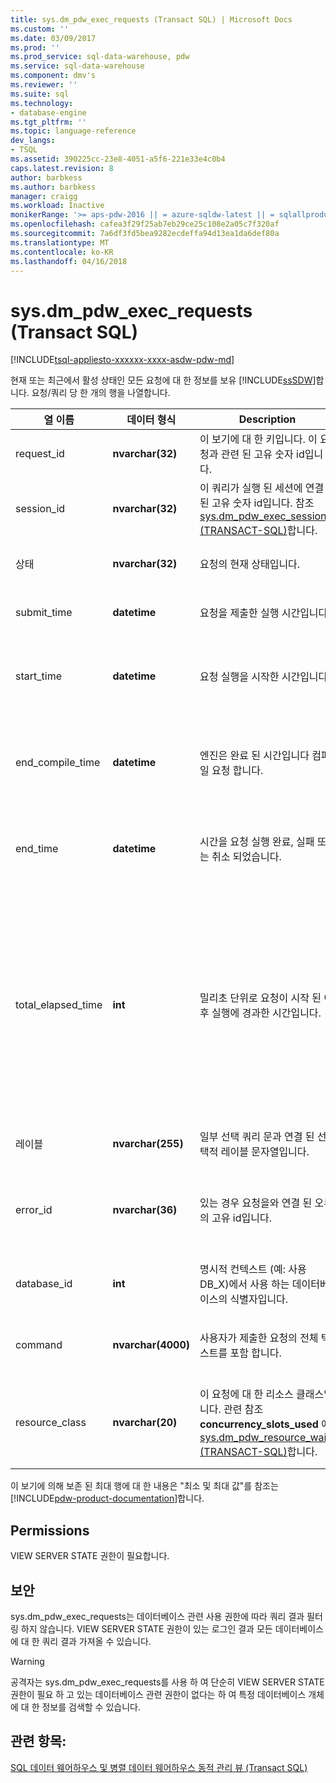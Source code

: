 ```yaml
---
title: sys.dm_pdw_exec_requests (Transact SQL) | Microsoft Docs
ms.custom: ''
ms.date: 03/09/2017
ms.prod: ''
ms.prod_service: sql-data-warehouse, pdw
ms.service: sql-data-warehouse
ms.component: dmv's
ms.reviewer: ''
ms.suite: sql
ms.technology:
- database-engine
ms.tgt_pltfrm: ''
ms.topic: language-reference
dev_langs:
- TSQL
ms.assetid: 390225cc-23e8-4051-a5f6-221e33e4c0b4
caps.latest.revision: 8
author: barbkess
ms.author: barbkess
manager: craigg
ms.workload: Inactive
monikerRange: '>= aps-pdw-2016 || = azure-sqldw-latest || = sqlallproducts-allversions'
ms.openlocfilehash: cafea3f29f25ab7eb29ce25c108e2a05c7f320af
ms.sourcegitcommit: 7a6df3fd5bea9282ecdeffa94d13ea1da6def80a
ms.translationtype: MT
ms.contentlocale: ko-KR
ms.lasthandoff: 04/16/2018
---
```

# <a name="sysdmpdwexecrequests-transact-sql"></a>sys.dm_pdw_exec_requests (Transact SQL)
[!INCLUDE[tsql-appliesto-xxxxxx-xxxx-asdw-pdw-md](../../includes/tsql-appliesto-xxxxxx-xxxx-asdw-pdw-md.md)]

  현재 또는 최근에서 활성 상태인 모든 요청에 대 한 정보를 보유 [!INCLUDE[ssSDW](../../includes/sssdw-md.md)]합니다. 요청/쿼리 당 한 개의 행을 나열합니다.  
  
|열 이름|데이터 형식|Description|범위|  
|-----------------|---------------|-----------------|-----------|  
|request_id|**nvarchar(32)**|이 보기에 대 한 키입니다. 이 요청과 관련 된 고유 숫자 id입니다.|시스템의 모든 요청에 대해 고유 합니다.|  
|session_id|**nvarchar(32)**|이 쿼리가 실행 된 세션에 연결 된 고유 숫자 id입니다. 참조 [sys.dm_pdw_exec_sessions &#40;TRANSACT-SQL&#41;](../../relational-databases/system-dynamic-management-views/sys-dm-pdw-exec-sessions-transact-sql.md)합니다.||  
|상태|**nvarchar(32)**|요청의 현재 상태입니다.|' 실행 중 ', '일시 중단', '완료', '취소', '실패'입니다.|  
|submit_time|**datetime**|요청을 제출한 실행 시간입니다.|유효한 **datetime** 작거나 현재 시간과 start_time 합니다.|  
|start_time|**datetime**|요청 실행을 시작한 시간입니다.|큐에 대기 중인된 요청;에 대 한 NULL 그렇지 않으면, 유효한 **datetime** 현재 시간 보다 작거나 합니다.|  
|end_compile_time|**datetime**|엔진은 완료 된 시간입니다 컴파일 요청 합니다.|아직; 컴파일되지 않은 요청에 대 한 NULL 그렇지 않은 경우 유효한 **datetime** start_time 보다 작은 및 현재 시간입니다.|
|end_time|**datetime**|시간을 요청 실행 완료, 실패 또는 취소 되었습니다.|활성 또는 대기 중인 요청;에 대 한 null 그렇지 않은 경우 유효한 **datetime** 현재 시간 보다 작거나 합니다.|  
|total_elapsed_time|**int**|밀리초 단위로 요청이 시작 된 이후 실행에 경과한 시간입니다.|0 사이의 start_time 및 end_time 간의 차이입니다.<br /><br /> Total_elapsed_time 정수에 대 한 최대값을 초과 하면 total_elapsed_time 최대 값으로 계속 됩니다. 이 조건에는 "최 댓 값 초과 했습니다." 경고가 생성 됩니다.<br /><br /> 밀리초의 최대값 24.8 일 하는 것과 같습니다.|  
|레이블|**nvarchar(255)**|일부 선택 쿼리 문과 연결 된 선택적 레이블 문자열입니다.|모든 문자열 포함 된 ' a-z', ' A-Z', ' 0-9', '_'.|  
|error_id|**nvarchar(36)**|있는 경우 요청을와 연결 된 오류의 고유 id입니다.|참조 [sys.dm_pdw_errors &#40;TRANSACT-SQL&#41;](../../relational-databases/system-dynamic-management-views/sys-dm-pdw-errors-transact-sql.md); 오류가 발생 하지 않은 경우 NULL로 설정 합니다.|  
|database_id|**int**|명시적 컨텍스트 (예: 사용 DB_X)에서 사용 하는 데이터베이스의 식별자입니다.|참조 id에 [sys.databases &#40;TRANSACT-SQL&#41;](../../relational-databases/system-catalog-views/sys-databases-transact-sql.md)합니다.|  
|command|**nvarchar(4000)**|사용자가 제출한 요청의 전체 텍스트를 포함 합니다.|모든 유효한 쿼리 또는 요청 텍스트입니다. 4000 바이트를 초과 하는 쿼리는 잘립니다.|  
|resource_class|**nvarchar(20)**|이 요청에 대 한 리소스 클래스입니다. 관련 참조 **concurrency_slots_used** 에 [sys.dm_pdw_resource_waits &#40;TRANSACT-SQL&#41;](../../relational-databases/system-dynamic-management-views/sys-dm-pdw-resource-waits-transact-sql.md)합니다.|SmallRC<br /><br /> MediumRC<br /><br /> LargeRC<br /><br /> XLargeRC|  
  
 이 보기에 의해 보존 된 최대 행에 대 한 내용은 "최소 및 최대 값"를 참조는 [!INCLUDE[pdw-product-documentation](../../includes/pdw-product-documentation-md.md)]합니다.  
  
## <a name="permissions"></a>Permissions  
 VIEW SERVER STATE 권한이 필요합니다.  
  
## <a name="security"></a>보안  
 sys.dm_pdw_exec_requests는 데이터베이스 관련 사용 권한에 따라 쿼리 결과 필터링 하지 않습니다. VIEW SERVER STATE 권한이 있는 로그인 결과 모든 데이터베이스에 대 한 쿼리 결과 가져올 수 있습니다.  
  
> [!WARNING]  
>  공격자는 sys.dm_pdw_exec_requests를 사용 하 여 단순히 VIEW SERVER STATE 권한이 필요 하 고 있는 데이터베이스 관련 권한이 없다는 하 여 특정 데이터베이스 개체에 대 한 정보를 검색할 수 있습니다.  
  
## <a name="see-also"></a>관련 항목:  
 [SQL 데이터 웨어하우스 및 병렬 데이터 웨어하우스 동적 관리 뷰 &#40;Transact SQL&#41;](../../relational-databases/system-dynamic-management-views/sql-and-parallel-data-warehouse-dynamic-management-views.md)  
  
  
